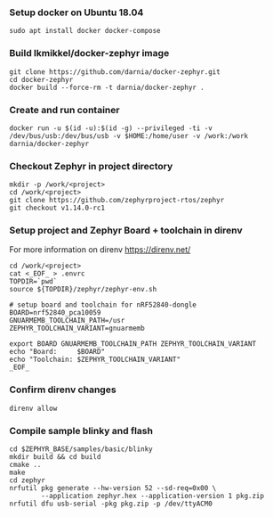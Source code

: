 ### Setup docker on Ubuntu 18.04
```shell
sudo apt install docker docker-compose
```

### Build lkmikkel/docker-zephyr image
```shell
git clone https://github.com/darnia/docker-zephyr.git
cd docker-zephyr
docker build --force-rm -t darnia/docker-zephyr .
```

### Create and run container
```shell
docker run -u $(id -u):$(id -g) --privileged -ti -v /dev/bus/usb:/dev/bus/usb -v $HOME:/home/user -v /work:/work darnia/docker-zephyr
```

### Checkout Zephyr in project directory
```shell
mkdir -p /work/<project>
cd /work/<project>
git clone https://github.com/zephyrproject-rtos/zephyr
git checkout v1.14.0-rc1
```

### Setup project and Zephyr Board + toolchain in direnv
For more information on direnv https://direnv.net/
```shell
cd /work/<project>
cat <_EOF_ > .envrc
TOPDIR=`pwd`
source ${TOPDIR}/zephyr/zephyr-env.sh

# setup board and toolchain for nRF52840-dongle
BOARD=nrf52840_pca10059
GNUARMEMB_TOOLCHAIN_PATH=/usr
ZEPHYR_TOOLCHAIN_VARIANT=gnuarmemb

export BOARD GNUARMEMB_TOOLCHAIN_PATH ZEPHYR_TOOLCHAIN_VARIANT
echo "Board:     $BOARD"
echo "Toolchain: $ZEPHYR_TOOLCHAIN_VARIANT"
_EOF_
```

### Confirm direnv changes
```shell
direnv allow
```

### Compile sample blinky and flash
```shell
cd $ZEPHYR_BASE/samples/basic/blinky
mkdir build && cd build
cmake ..
make
cd zephyr
nrfutil pkg generate --hw-version 52 --sd-req=0x00 \
        --application zephyr.hex --application-version 1 pkg.zip
nrfutil dfu usb-serial -pkg pkg.zip -p /dev/ttyACM0
```
